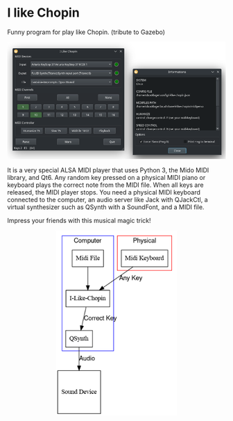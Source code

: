 # I like Chopin
Funny program for play like Chopin.
(tribute to Gazebo)

<p align="center">
    <img src="media/20240626_203609.png"  width="640">
</p>

It is a very special ALSA MIDI player that uses Python 3, the Mido MIDI library, and Qt6. Any random key pressed on a physical MIDI piano or keyboard plays the correct note from the MIDI file. When all keys are released, the MIDI player stops. You need a physical MIDI keyboard connected to the computer, an audio server like Jack with QJackCtl, a virtual synthesizer such as QSynth with a SoundFont, and a MIDI file.

Impress your friends with this musical magic trick!

<p align="center">
    <img src="media/ILC.png"  width="280">
</p>
